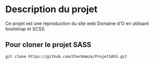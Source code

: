 # Description du projet 

Ce projet est une reproduction du site web Domaine d'O en utilisant bootstrap et SCSS.

## Pour cloner le projet SASS
```
git clone https://github.com/CherHamza/ProjetSASS.git
```